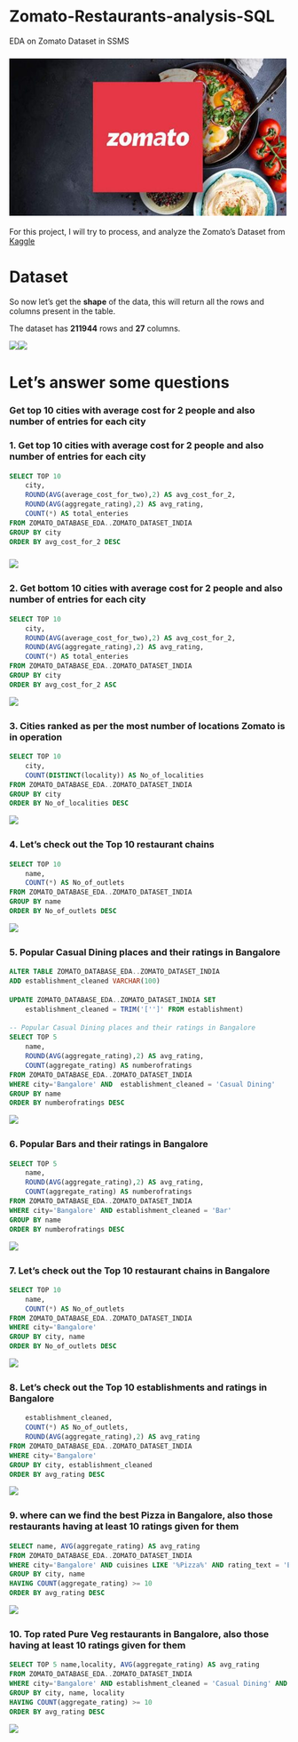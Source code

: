 
# Zomato-Restaurants-analysis-SQL
EDA on Zomato Dataset in SSMS

### ![](images/zomato.jpg)

For this project, I will try to process, and analyze the Zomato’s
Dataset from [Kaggle](<https://www.kaggle.com/datasets/rabhar/zomato-restaurants-in-india?resource=download>)

# Dataset

So now let’s get the **shape** of the data, this will return all the rows and
columns present in the table.

The dataset has **211944** rows and **27** columns.

![](images/1dbcc905e416ed3c5aa1b538fc9f5b93.png)![](images/1b7127e55577e2730b992539bea08454.png)

# Let’s answer some questions

### Get top 10 cities with average cost for 2 people and also number of entries for each city

### 1. Get top 10 cities with average cost for 2 people and also number of entries for each city
~~~~sql
SELECT TOP 10 
	city,
	ROUND(AVG(average_cost_for_two),2) AS avg_cost_for_2, 
	ROUND(AVG(aggregate_rating),2) AS avg_rating,
	COUNT(*) AS total_enteries
FROM ZOMATO_DATABASE_EDA..ZOMATO_DATASET_INDIA
GROUP BY city
ORDER BY avg_cost_for_2 DESC
~~~~
### ![](images/4bde20ed1a319d765d344b3c00afb029.png)

### 2. Get bottom 10 cities with average cost for 2 people and also number of entries for each city
~~~~sql
SELECT TOP 10 
	city,
	ROUND(AVG(average_cost_for_two),2) AS avg_cost_for_2, 
	ROUND(AVG(aggregate_rating),2) AS avg_rating,
	COUNT(*) AS total_enteries
FROM ZOMATO_DATABASE_EDA..ZOMATO_DATASET_INDIA
GROUP BY city
ORDER BY avg_cost_for_2 ASC
~~~~
![](images/74023b9e07632cb6f9240e1e5c4b3466.png)

### 3. Cities ranked as per the most number of locations Zomato is in operation
~~~~sql
SELECT TOP 10 
	city,
	COUNT(DISTINCT(locality)) AS No_of_localities 
FROM ZOMATO_DATABASE_EDA..ZOMATO_DATASET_INDIA
GROUP BY city
ORDER BY No_of_localities DESC
~~~~
![](images/3fbaa422fb4ad15acb8d9311551d47b8.png)

### 4. Let’s check out the Top 10 restaurant chains
~~~~sql
SELECT TOP 10 
	name,
	COUNT(*) AS No_of_outlets 
FROM ZOMATO_DATABASE_EDA..ZOMATO_DATASET_INDIA
GROUP BY name
ORDER BY No_of_outlets DESC
~~~~
![](images/e767130c3da92e222b43e47d555c56c7.png)

### 5. Popular Casual Dining places and their ratings in Bangalore
~~~~sql
ALTER TABLE ZOMATO_DATABASE_EDA..ZOMATO_DATASET_INDIA 
ADD establishment_cleaned VARCHAR(100)

UPDATE ZOMATO_DATABASE_EDA..ZOMATO_DATASET_INDIA SET
	establishment_cleaned = TRIM('['']' FROM establishment)

-- Popular Casual Dining places and their ratings in Bangalore
SELECT TOP 5 
	name,
	ROUND(AVG(aggregate_rating),2) AS avg_rating,
	COUNT(aggregate_rating) AS numberofratings
FROM ZOMATO_DATABASE_EDA..ZOMATO_DATASET_INDIA
WHERE city='Bangalore' AND  establishment_cleaned = 'Casual Dining'
GROUP BY name
ORDER BY numberofratings DESC
~~~~
![](images/80e39d268a25e73598505c2c766459b5.png)

### 6. Popular Bars and their ratings in Bangalore
~~~~sql
SELECT TOP 5 
	name,
	ROUND(AVG(aggregate_rating),2) AS avg_rating,
	COUNT(aggregate_rating) AS numberofratings
FROM ZOMATO_DATABASE_EDA..ZOMATO_DATASET_INDIA
WHERE city='Bangalore' AND establishment_cleaned = 'Bar'
GROUP BY name
ORDER BY numberofratings DESC
~~~~
![](images/5263013351474513ab8d81e371d4c232.png)

### 7. Let’s check out the Top 10 restaurant chains in Bangalore
~~~~sql
SELECT TOP 10 
	name,
	COUNT(*) AS No_of_outlets 
FROM ZOMATO_DATABASE_EDA..ZOMATO_DATASET_INDIA
WHERE city='Bangalore'
GROUP BY city, name
ORDER BY No_of_outlets DESC
~~~~
![](images/42b54599599baf18a2e1e1a721a4345a.png)

### 8. Let’s check out the Top 10 establishments and ratings in Bangalore
~~~~sql
	establishment_cleaned,
	COUNT(*) AS No_of_outlets,
	ROUND(AVG(aggregate_rating),2) AS avg_rating
FROM ZOMATO_DATABASE_EDA..ZOMATO_DATASET_INDIA
WHERE city='Bangalore'
GROUP BY city, establishment_cleaned
ORDER BY avg_rating DESC
~~~~
![](images/a67fc6c7f6b018ce58a00b9bd779553e.png)

### 9. where can we find the best Pizza in Bangalore, also those restaurants having at least 10 ratings given for them
~~~~sql
SELECT name, AVG(aggregate_rating) AS avg_rating
FROM ZOMATO_DATABASE_EDA..ZOMATO_DATASET_INDIA
WHERE city='Bangalore' AND cuisines LIKE '%Pizza%' AND rating_text = 'Excellent'
GROUP BY city, name
HAVING COUNT(aggregate_rating) >= 10
ORDER BY avg_rating DESC
~~~~
![](images/f2778d315505d5c20a3f80225108ad66.png)

### 10. Top rated Pure Veg restaurants in Bangalore, also those having at least 10 ratings given for them
~~~~sql
SELECT TOP 5 name,locality, AVG(aggregate_rating) AS avg_rating
FROM ZOMATO_DATABASE_EDA..ZOMATO_DATASET_INDIA
WHERE city='Bangalore' AND establishment_cleaned = 'Casual Dining' AND highlights LIKE '%Pure Veg%' AND rating_text = 'Excellent' 
GROUP BY city, name, locality
HAVING COUNT(aggregate_rating) >= 10
ORDER BY avg_rating DESC
~~~~
![](images/d4db35ef9f1d748bbc2fce9ffc8e0c1b.png)
